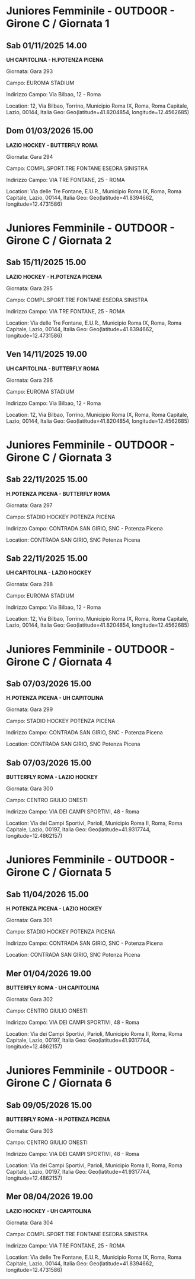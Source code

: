 

# Juniores Femminile - OUTDOOR  - Girone C / Giornata 1

## Sab 01/11/2025 14.00

<strong>UH CAPITOLINA - H.POTENZA PICENA</strong>

Giornata: Gara 293

Campo: EUROMA STADIUM 

Indirizzo Campo:  Via Bilbao, 12 - Roma

Location: 12, Via Bilbao, Torrino, Municipio Roma IX, Roma, Roma Capitale, Lazio, 00144, Italia
Geo: Geo(latitude=41.8204854, longitude=12.4562685)


## Dom 01/03/2026 15.00

<strong>LAZIO HOCKEY - BUTTERFLY ROMA</strong>

Giornata: Gara 294

Campo: COMPL.SPORT.TRE FONTANE ESEDRA SINISTRA 

Indirizzo Campo:  VIA TRE FONTANE, 25 - ROMA

Location: Via delle Tre Fontane, E.U.R., Municipio Roma IX, Roma, Roma Capitale, Lazio, 00144, Italia
Geo: Geo(latitude=41.8394662, longitude=12.4731586)



# Juniores Femminile - OUTDOOR  - Girone C / Giornata 2

## Sab 15/11/2025 15.00

<strong>LAZIO HOCKEY - H.POTENZA PICENA</strong>

Giornata: Gara 295

Campo: COMPL.SPORT.TRE FONTANE ESEDRA SINISTRA 

Indirizzo Campo:  VIA TRE FONTANE, 25 - ROMA

Location: Via delle Tre Fontane, E.U.R., Municipio Roma IX, Roma, Roma Capitale, Lazio, 00144, Italia
Geo: Geo(latitude=41.8394662, longitude=12.4731586)


## Ven 14/11/2025 19.00

<strong>UH CAPITOLINA - BUTTERFLY ROMA</strong>

Giornata: Gara 296

Campo: EUROMA STADIUM 

Indirizzo Campo:  Via Bilbao, 12 - Roma

Location: 12, Via Bilbao, Torrino, Municipio Roma IX, Roma, Roma Capitale, Lazio, 00144, Italia
Geo: Geo(latitude=41.8204854, longitude=12.4562685)



# Juniores Femminile - OUTDOOR  - Girone C / Giornata 3

## Sab 22/11/2025 15.00

<strong>H.POTENZA PICENA - BUTTERFLY ROMA</strong>

Giornata: Gara 297

Campo: STADIO HOCKEY POTENZA PICENA 

Indirizzo Campo:  CONTRADA SAN GIRIO, SNC - Potenza Picena

Location:  CONTRADA SAN GIRIO, SNC Potenza Picena


## Sab 22/11/2025 15.00

<strong>UH CAPITOLINA - LAZIO HOCKEY</strong>

Giornata: Gara 298

Campo: EUROMA STADIUM 

Indirizzo Campo:  Via Bilbao, 12 - Roma

Location: 12, Via Bilbao, Torrino, Municipio Roma IX, Roma, Roma Capitale, Lazio, 00144, Italia
Geo: Geo(latitude=41.8204854, longitude=12.4562685)



# Juniores Femminile - OUTDOOR  - Girone C / Giornata 4

## Sab 07/03/2026 15.00

<strong>H.POTENZA PICENA - UH CAPITOLINA</strong>

Giornata: Gara 299

Campo: STADIO HOCKEY POTENZA PICENA 

Indirizzo Campo:  CONTRADA SAN GIRIO, SNC - Potenza Picena

Location:  CONTRADA SAN GIRIO, SNC Potenza Picena


## Sab 07/03/2026 15.00

<strong>BUTTERFLY ROMA - LAZIO HOCKEY</strong>

Giornata: Gara 300

Campo: CENTRO GIULIO ONESTI 

Indirizzo Campo:  VIA DEI CAMPI SPORTIVI, 48 - Roma

Location: Via dei Campi Sportivi, Parioli, Municipio Roma II, Roma, Roma Capitale, Lazio, 00197, Italia
Geo: Geo(latitude=41.9317744, longitude=12.4862157)



# Juniores Femminile - OUTDOOR  - Girone C / Giornata 5

## Sab 11/04/2026 15.00

<strong>H.POTENZA PICENA - LAZIO HOCKEY</strong>

Giornata: Gara 301

Campo: STADIO HOCKEY POTENZA PICENA 

Indirizzo Campo:  CONTRADA SAN GIRIO, SNC - Potenza Picena

Location:  CONTRADA SAN GIRIO, SNC Potenza Picena


## Mer 01/04/2026 19.00

<strong>BUTTERFLY ROMA - UH CAPITOLINA</strong>

Giornata: Gara 302

Campo: CENTRO GIULIO ONESTI 

Indirizzo Campo:  VIA DEI CAMPI SPORTIVI, 48 - Roma

Location: Via dei Campi Sportivi, Parioli, Municipio Roma II, Roma, Roma Capitale, Lazio, 00197, Italia
Geo: Geo(latitude=41.9317744, longitude=12.4862157)



# Juniores Femminile - OUTDOOR  - Girone C / Giornata 6

## Sab 09/05/2026 15.00

<strong>BUTTERFLY ROMA - H.POTENZA PICENA</strong>

Giornata: Gara 303

Campo: CENTRO GIULIO ONESTI 

Indirizzo Campo:  VIA DEI CAMPI SPORTIVI, 48 - Roma

Location: Via dei Campi Sportivi, Parioli, Municipio Roma II, Roma, Roma Capitale, Lazio, 00197, Italia
Geo: Geo(latitude=41.9317744, longitude=12.4862157)


## Mer 08/04/2026 19.00

<strong>LAZIO HOCKEY - UH CAPITOLINA</strong>

Giornata: Gara 304

Campo: COMPL.SPORT.TRE FONTANE ESEDRA SINISTRA 

Indirizzo Campo:  VIA TRE FONTANE, 25 - ROMA

Location: Via delle Tre Fontane, E.U.R., Municipio Roma IX, Roma, Roma Capitale, Lazio, 00144, Italia
Geo: Geo(latitude=41.8394662, longitude=12.4731586)


